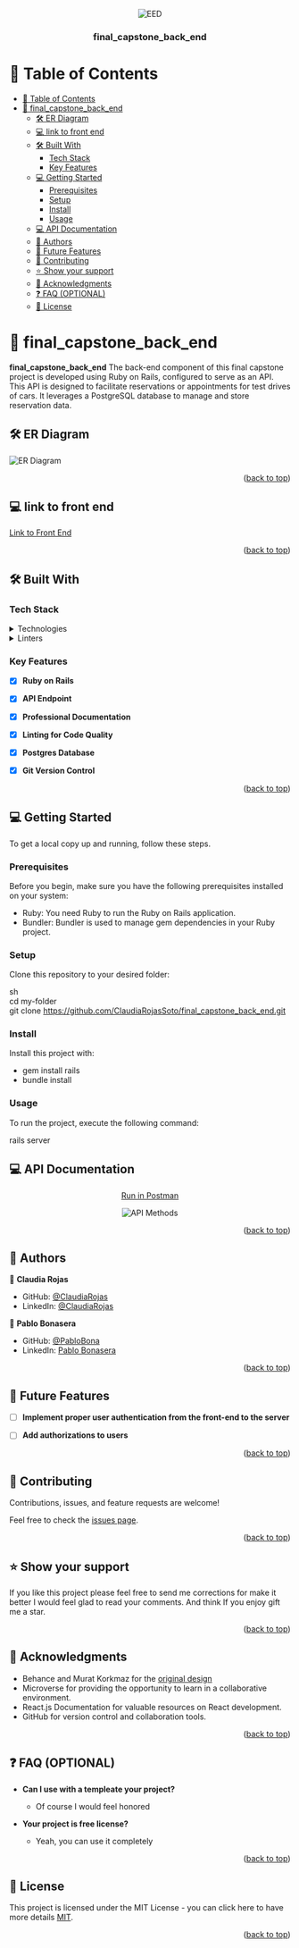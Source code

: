<div align="center">

![EED](app.png)

<a name="readme-top"></a>

  <h3><b>final_capstone_back_end</b></h3>

</div>

# 📗 Table of Contents

- [📗 Table of Contents](#-table-of-contents)
- [📖 final\_capstone\_back\_end ](#-final_capstone_back_end-)
  - [🛠 ER Diagram ](#-er-diagram-)
  - [💻 link to front end ](#-link-to-front-end-)
  - [🛠 Built With ](#-built-with-)
    - [Tech Stack ](#tech-stack-)
    - [Key Features ](#key-features-)
  - [💻 Getting Started ](#-getting-started-)
    - [Prerequisites](#prerequisites)
    - [Setup](#setup)
    - [Install](#install)
    - [Usage](#usage)
  - [💻 API Documentation ](#-api-documentation-)
  - [👥 Authors ](#-authors-)
  - [🔭 Future Features ](#-future-features-)
  - [🤝 Contributing ](#-contributing-)
  - [⭐️ Show your support ](#️-show-your-support-)
  - [🙏 Acknowledgments ](#-acknowledgments-)
  - [❓ FAQ (OPTIONAL) ](#-faq-optional-)
  - [📝 License ](#-license-)


# 📖 final_capstone_back_end <a name="about-project"></a>

**final_capstone_back_end** The back-end component of this final capstone project is developed using Ruby on Rails, configured to serve as an API. This API is designed to facilitate reservations or appointments for test drives of cars. It leverages a PostgreSQL database to manage and store reservation data.

## 🛠 ER Diagram <a name="built-with"></a>

![ER Diagram](diagram1.jpeg)


<p align="right">(<a href="#readme-top">back to top</a>)</p>

## 💻 link to front end <a name="built-with"></a>


[Link to Front End](https://github.com/ClaudiaRojasSoto/Final-Capstone-Front-End)

<p align="right">(<a href="#readme-top">back to top</a>)</p>

## 🛠 Built With <a name="built-with"></a>

### Tech Stack <a name="tech-stack"></a>

<details>
  <summary>Technologies</summary>
  <ul>
    <li><a href="https://rubyonrails.org/">Ruby on Rails</a></li>
  </ul>
</details>
<details>
<summary>Linters</summary>
  <ul>
    <li>Rubocop</li>
  </ul>
</details>


### Key Features <a name="key-features"></a>

- [x] **Ruby on Rails**
- [x] **API Endpoint**
- [x] **Professional Documentation**
- [x] **Linting for Code Quality**
- [x] **Postgres Database**
- [x] **Git Version Control**


<p align="right">(<a href="#readme-top">back to top</a>)</p>


## 💻 Getting Started <a name="getting-started"></a>

To get a local copy up and running, follow these steps.

### Prerequisites

Before you begin, make sure you have the following prerequisites installed on your system:

- Ruby: You need Ruby to run the Ruby on Rails application.
- Bundler: Bundler is used to manage gem dependencies in your Ruby project.

### Setup

Clone this repository to your desired folder:

sh <br>
cd my-folder <br>
git clone https://github.com/ClaudiaRojasSoto/final_capstone_back_end.git

### Install

Install this project with:

- gem install rails
- bundle install

### Usage

To run the project, execute the following command:

rails server

## 💻 API Documentation <a name="getting-started"></a>

<div align="center">

[Run in Postman](https://winter-desert-419071.postman.co/workspace/My-Workspace~efdb5aba-9d35-41c3-848e-87060938ceb9/collection/19270283-b003a584-76ab-4464-8520-ecbd8d4677df?action=share&creator=19270283)


![API Methods](api.png)

</div>

<p align="right">(<a href="#readme-top">back to top</a>)</p>

## 👥 Authors <a name="authors"></a>

👤 **Claudia Rojas**

- GitHub: [@ClaudiaRojas](https://github.com/ClaudiaRojasSoto)
- LinkedIn: [@ClaudiaRojas](https://www.linkedin.com/in/claudia-rojas-soto/)

👤 **Pablo Bonasera**

- GitHub: [@PabloBona](https://github.com/PabloBona)
- LinkedIn: [Pablo Bonasera](https://www.linkedin.com/in/pablo-bonasera/)


<p align="right">(<a href="#readme-top">back to top</a>)</p>


## 🔭 Future Features <a name="future-features"></a>

- [ ] **Implement proper user authentication from the front-end to the server**
- [ ] **Add authorizations to users**


<p align="right">(<a href="#readme-top">back to top</a>)</p>

## 🤝 Contributing <a name="contributing"></a>

Contributions, issues, and feature requests are welcome!

Feel free to check the [issues page](https://github.com/ClaudiaRojasSoto/final_capstone_back_end/issues).

<p align="right">(<a href="#readme-top">back to top</a>)</p>


## ⭐️ Show your support <a name="support"></a>

If you like this project please feel free to send me corrections for make it better I would feel glad to read your comments.
And think If you enjoy gift me a star.  

<p align="right">(<a href="#readme-top">back to top</a>)</p>

## 🙏 Acknowledgments <a name="acknowledgements"></a>

- Behance and Murat Korkmaz for the [original design](https://www.behance.net/gallery/26425031/Vespa-Responsive-Redesign)
- Microverse for providing the opportunity to learn in a collaborative environment.
- React.js Documentation for valuable resources on React development.
- GitHub for version control and collaboration tools.

<p align="right">(<a href="#readme-top">back to top</a>)</p>

## ❓ FAQ (OPTIONAL) <a name="faq"></a>


- **Can I use with a templeate your project?**

  - Of course I would feel honored

- **Your project is free license?**

  - Yeah, you can use it completely

<p align="right">(<a href="#readme-top">back to top</a>)</p>


## 📝 License <a name="license"></a>

This project is licensed under the MIT License - you can click here to have more details [MIT](MIT.md).

<p align="right">(<a href="#readme-top">back to top</a>)</p>
